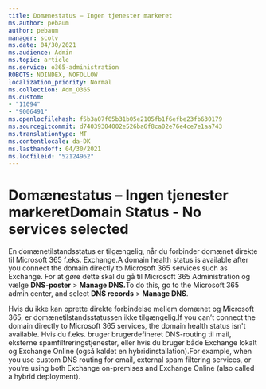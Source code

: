 ```yaml
---
title: Domænestatus – Ingen tjenester markeret
ms.author: pebaum
author: pebaum
manager: scotv
ms.date: 04/30/2021
ms.audience: Admin
ms.topic: article
ms.service: o365-administration
ROBOTS: NOINDEX, NOFOLLOW
localization_priority: Normal
ms.collection: Adm_O365
ms.custom:
- "11094"
- "9006491"
ms.openlocfilehash: f5b3a07f05b31b05e2105fb1f6efbe23fb630179
ms.sourcegitcommit: d74039304002e526ba6f8ca02e76e4ce7e1aa743
ms.translationtype: MT
ms.contentlocale: da-DK
ms.lasthandoff: 04/30/2021
ms.locfileid: "52124962"
---
```

# <a name="domain-status---no-services-selected"></a><span data-ttu-id="34a2b-102">Domænestatus – Ingen tjenester markeret</span><span class="sxs-lookup"><span data-stu-id="34a2b-102">Domain Status - No services selected</span></span>

<span data-ttu-id="34a2b-103">En domænetilstandsstatus er tilgængelig, når du forbinder domænet direkte til Microsoft 365 f.eks. Exchange.</span><span class="sxs-lookup"><span data-stu-id="34a2b-103">A domain health status is available after you connect the domain directly to Microsoft 365 services such as Exchange.</span></span> <span data-ttu-id="34a2b-104">For at gøre dette skal du gå til Microsoft 365 Administration og vælge **DNS-poster**  >  **Manage DNS.**</span><span class="sxs-lookup"><span data-stu-id="34a2b-104">To do this, go to the Microsoft 365 admin center, and select **DNS records** > **Manage DNS**.</span></span>

<span data-ttu-id="34a2b-105">Hvis du ikke kan oprette direkte forbindelse mellem domænet og Microsoft 365, er domænetilstandsstatussen ikke tilgængelig.</span><span class="sxs-lookup"><span data-stu-id="34a2b-105">If you can’t connect the domain directly to Microsoft 365 services, the domain health status isn't available.</span></span> <span data-ttu-id="34a2b-106">Hvis du f.eks. bruger brugerdefineret DNS-routing til mail, eksterne spamfiltreringstjenester, eller hvis du bruger både Exchange lokalt og Exchange Online (også kaldet en hybridinstallation).</span><span class="sxs-lookup"><span data-stu-id="34a2b-106">For example, when you use custom DNS routing for email, external spam filtering services, or you’re using both Exchange on-premises and Exchange Online (also called a hybrid deployment).</span></span>

